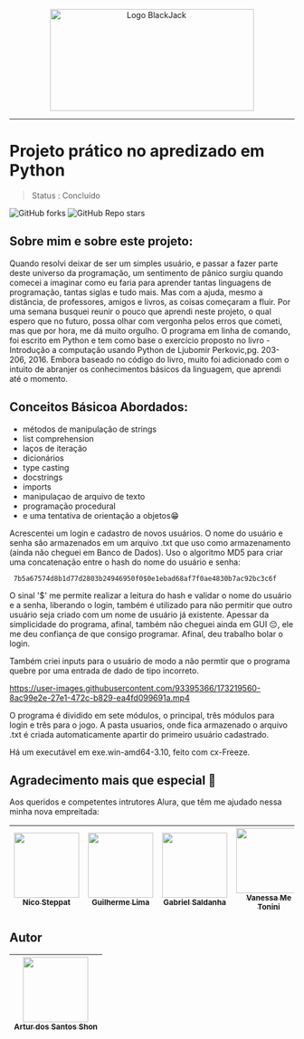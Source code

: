 <p align="center" >
  <img width="360" height="180" alt="Logo BlackJack" src="https://user-images.githubusercontent.com/93395366/173211055-85e66ac3-a3b0-4bda-abca-a04e7da4752f.png">
</p>
<hr>

# Projeto prático no apredizado em Python

> Status : Concluído

![GitHub forks](https://img.shields.io/github/forks/skyartur/blackjack-v-01?style=social)
![GitHub Repo stars](https://img.shields.io/github/stars/SkyArtur/blackjack-v-01?style=social)

## Sobre mim e sobre este projeto:
Quando resolvi deixar de ser um simples usuário, e passar a fazer parte deste universo da programação, um sentimento de pânico surgiu quando comecei a imaginar como eu faria para aprender tantas linguagens de programação, tantas siglas e tudo mais. Mas com a ajuda, mesmo a distância, de professores, amigos e livros, as coisas começaram a fluir. Por uma semana busquei reunir o pouco que aprendi neste projeto, o qual espero que no futuro, possa olhar com vergonha pelos erros que cometi, mas que por hora, me dá muito orgulho.
O programa em linha de comando, foi escrito em Python e tem como base o exercício proposto no livro - Introdução a computação usando Python de Ljubomir Perkovic,pg. 203-206, 2016. Embora baseado no código do livro, muito foi adicionado com o intuito de abranjer os conhecimentos básicos da linguagem, que aprendi até o momento.

## Conceitos Básicoa Abordados:
- métodos de manipulação de strings
- list comprehension
- laços de iteração
- dicionários
- type casting
- docstrings
- imports
- manipulaçao de arquivo de texto
- programação procedural 
- e uma tentativa de orientação a objetos😁

Acrescentei um login e cadastro de novos usuários. O nome do usuário e senha são armazenados em um arquivo .txt que uso como armazenamento (ainda não cheguei em Banco de Dados). Uso o algoritmo MD5 para criar uma concatenação entre o hash do nome do usuário e senha:

     7b5a67574d8b1d77d2803b24946950f0$0e1ebad68af7f0ae4830b7ac92bc3c6f
     
O sinal '$' me permite realizar a leitura do hash e validar o nome do usuário e a senha, liberando o login, também é utilizado para não permitir que outro usuário seja criado com um nome de usuário já existente. Apessar da simplicidade do programa, afinal, também não cheguei ainda em GUI 😔, ele me deu confiança de que consigo programar. Afinal, deu trabalho bolar o login. 

Também criei inputs para o usuário de modo a não permtir que o programa quebre por uma entrada de dado de tipo incorreto.

https://user-images.githubusercontent.com/93395366/173219560-8ac99e2e-27e1-472c-b829-ea4fd099691a.mp4

O programa é dividido em sete módulos, o principal, três módulos para login e três para o jogo. A pasta usuarios, onde fica armazenado o arquivo .txt é criada automaticamente apartir do primeiro usuário cadastrado. 

Há um executável em exe.win-amd64-3.10, feito com cx-Freeze.
 
## Agradecimento mais que especial 🙏

Aos queridos e competentes intrutores Alura, que têm me ajudado nessa minha nova empreitada: 

| [<img src="https://avatars.githubusercontent.com/u/74275?v=4" width=115><br><sub>Nico Steppat</sub>](https://github.com/steppat) |  [<img src="https://avatars.githubusercontent.com/u/30351153?v=4" width=115><br><sub>Guilherme Lima</sub>](https://github.com/guilhermeonrails) |  [<img src="https://avatars.githubusercontent.com/u/8438821?v=4" width=115><br><sub>Gabriel Saldanha</sub>](https://github.com/gcrsaldanha) | [<img src="https://avatars.githubusercontent.com/u/3089882?v=4" width=115><br><sub>Vanessa Me Tonini</sub>](https://github.com/vanessametonini) | [<img src="https://avatars.githubusercontent.com/u/215004?v=4" width=115><br><sub>Pedro Marins</sub>](https://github.com/pedromarins) | [<img src="https://avatars.githubusercontent.com/u/6991415?v=4" width=115><br><sub>Vinicius Dias</sub>](https://github.com/cviniciussdias) | [<img src="https://avatars.githubusercontent.com/u/51391?v=4" width=115><br><sub>Guilherme Silveira</sub>](https://github.com/guilhermesilveira) | [<img src="https://avatars.githubusercontent.com/u/71636?v=4" width=115><br><sub>Paulo Silveira</sub>](https://github.com/peas)
| :---: | :---: | :---: | :---: | :---: | :---: | :---: | :---: |

## Autor

| [<img src="https://avatars.githubusercontent.com/u/93395366?v=4" width=115><br><sub>Artur dos Santos Shon</sub>](https://github.com/SkyArtur) 
| :---: |
